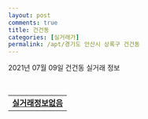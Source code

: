 ```yaml
---
layout: post
comments: true
title: 건건동
categories: [실거래가]
permalink: /apt/경기도 안산시 상록구 건건동
---
```


2021년 07월 09일 건건동 실거래 정보

<script type="text/javascript">
  google.charts.load('current', {'packages':['corechart']});
  google.charts.setOnLoadCallback(drawChart);

  function drawChart() {
    var data = google.visualization.arrayToDataTable([['거래일', '매매', '전월세', '전매'], ['20-07', 29, 26, 7], ['20-08', 24, 44, 5], ['20-09', 23, 21, 4], ['20-10', 34, 17, 4], ['20-11', 40, 9, 1], ['20-12', 29, 9, 0], ['21-01', 64, 7, 0], ['21-02', 34, 18, 0], ['21-03', 28, 12, 0], ['21-04', 17, 7, 0], ['21-05', 13, 10, 0], ['21-06', 19, 5, 0], ['21-07', 0, 2, 0]]);

    var options = {
      title: '최근 1년간 유형별 거래량 추이',
      legend: { position: 'bottom' }
    };

    var chart = new google.visualization.LineChart(document.getElementById('columnchart_material'));
    chart.draw(data, (options));년간 
  }
</script>

<div id="columnchart_material" style="width: 95%; margin-left: -35px; display: block"></div>
<br>
<table>
  <tr>
    <td colspan="4" style="font-weight: bold;"><a href="https://search.naver.com/search.naver?query=건건동 실거래정보없음">실거래정보없음</a></td>
  </tr>
    
</table>
    